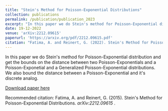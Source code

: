 ```yaml
---
title: "Stein's Method for Poisson-Exponential Distributions"
collection: publications
permalink: /publication/publication_2023
excerpt: "In this paper we do Stein's method for Poisson-Exponential distribution."
date: 19-12-2022
venue: 'arXiv:2212.09615'
paperurl: 'https://arxiv.org/pdf/2212.09615.pdf'
citation: "Fatima, A. and Reinert, G. (2022). Stein's Method for Poisson-Exponential Distributions. <i> arXiv:2212.09615 </i> ."
---
```

In this paper we do Stein's method for Poisson-Exponential distribution and get the bounds on the distance between two Poisson-Exponentials and a Poisson-Exponetial and a Generalized Poisson-Exponential distributions. We also bound the distance between a Poisson-Exponential and it's discrete analog.

[Download paper here](https://arxiv.org/pdf/2212.09615.pdf)

Recommended citation: Fatima, A. and Reinert, G. (2015). Stein's Method for Poisson-Exponential Distributions. <i> arXiv:2212.09615 </i>.
